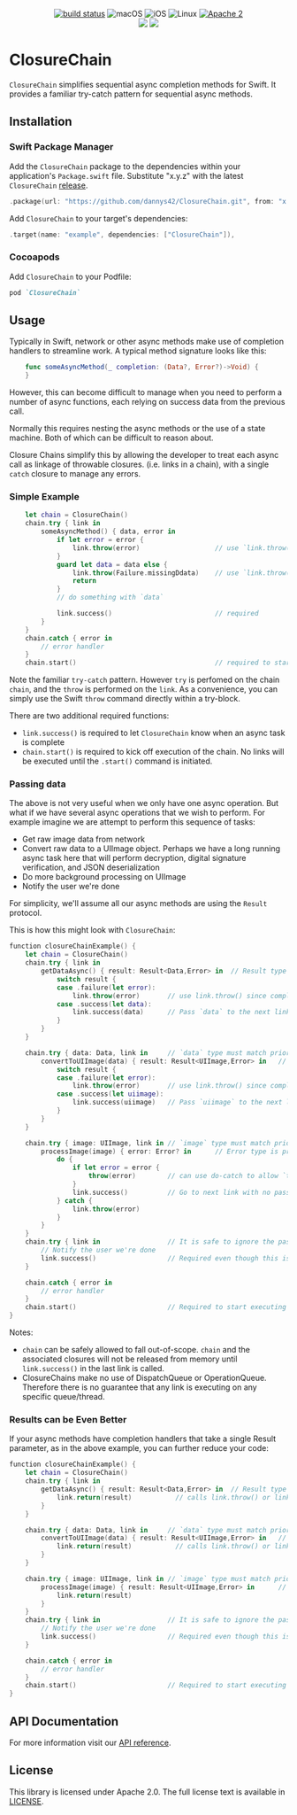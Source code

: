 <p align="center">
<a href="https://github.com/dannys42/ClosureChain/actions?query=workflow%3ASwift"><img src="https://github.com/dannys42/ClosureChain/workflows/Swift/badge.svg" alt="build status"></a>
<img src="https://img.shields.io/badge/os-macOS-green.svg?style=flat" alt="macOS">
<img src="https://img.shields.io/badge/os-iOS-green.svg?style=flat" alt="iOS">
<img src="https://img.shields.io/badge/os-linux-green.svg?style=flat" alt="Linux">
<a href="LICENSE"><img src="https://img.shields.io/badge/license-Apache2-blue.svg?style=flat" alt="Apache 2"></a>
<br/>
<a href="https://swiftpackageindex.com/dannys42/ClosureChain"><img src="https://img.shields.io/endpoint?url=https%3A%2F%2Fswiftpackageindex.com%2Fapi%2Fpackages%2Fdannys42%2FClosureChain%2Fbadge%3Ftype%3Dswift-versions"></a>
<a href="https://swiftpackageindex.com/dannys42/ClosureChain"><img src="https://img.shields.io/endpoint?url=https%3A%2F%2Fswiftpackageindex.com%2Fapi%2Fpackages%2Fdannys42%2FClosureChain%2Fbadge%3Ftype%3Dplatforms"></a>
</p>

# ClosureChain

`ClosureChain` simplifies sequential async completion methods for Swift.  It provides a familiar try-catch pattern for sequential async methods.


## Installation

### Swift Package Manager
Add the `ClosureChain` package to the dependencies within your application's `Package.swift` file.  Substitute "x.y.z" with the latest `ClosureChain` [release](https://github.com/dannys42/ClosureChain/releases).

```swift
.package(url: "https://github.com/dannys42/ClosureChain.git", from: "x.y.z")
```

Add `ClosureChain` to your target's dependencies:

```swift
.target(name: "example", dependencies: ["ClosureChain"]),
```

### Cocoapods

Add `ClosureChain` to your Podfile:

```ruby
pod `ClosureChain`
```


## Usage

Typically in Swift, network or other async methods make use of completion handlers to streamline work.  A typical method signature looks like this:

```swift
    func someAsyncMethod(_ completion: (Data?, Error?)->Void) {
    }
```

However, this can become difficult to manage when you need to perform a number of async functions, each relying on success data from the previous call.

Normally this requires nesting the async methods or the use of a state machine.  Both of which can be difficult to reason about.

Closure Chains simplify this by allowing the developer to treat each async call as linkage of throwable closures. (i.e. links in a chain), with a single `catch` closure to manage any errors.

### Simple Example

```swift
    let chain = ClosureChain()
    chain.try { link in
        someAsyncMethod() { data, error in 
            if let error = error {
                link.throw(error)                   // use `link.throw()` since completion block is not throwable
            }
            guard let data = data else {
                link.throw(Failure.missingDdata)    // use `link.throw()` since completion block is not throwable
                return
            }
            // do something with `data`

            link.success()                          // required
        }
    }
    chain.catch { error in
        // error handler
    }
    chain.start()                                   // required to start executing links
```

Note the familiar `try-catch` pattern.  However `try` is perfomed on the chain `chain`, and the `throw` is performed on the `link`.  As a convenience, you can simply use the Swift `throw` command directly within a try-block.

There are two additional required functions:

 - `link.success()` is required to let `ClosureChain` know when an async task is complete
 - `chain.start()` is required to kick off execution of the chain.  No links will be executed until the `.start()` command is initiated.

### Passing data

The above is not very useful when we only have one async operation.  But what if we have several async operations that we wish to perform.  For example imagine we are attempt to perform this sequence of tasks:

 * Get raw image data from network
 * Convert raw data to a UIImage object.  Perhaps we have a long running async task here that will perform decryption, digital signature verification, and JSON deserialization
 * Do more background processing on UIImage
 * Notify the user we're done

For simplicity, we'll assume all our async methods are using the `Result` protocol.

This is how this might look with `ClosureChain`:

```swift
function closureChainExample() {
    let chain = ClosureChain()
    chain.try { link in
        getDataAsync() { result: Result<Data,Error> in  // Result type is provided solely for context in this example
            switch result {
            case .failure(let error):
                link.throw(error)       // use link.throw() since completion handler is not throwable
            case .success(let data):
                link.success(data)      // Pass `data` to the next link
            }
        }
    }

    chain.try { data: Data, link in     // `data` type must match prior link.success() (this check is performed at run-time)
        convertToUIImage(data) { result: Result<UIImage,Error> in   // Result type is provided solely for context in this example
            switch result {
            case .failure(let error):
                link.throw(error)       // use link.throw() since completion handler is not throwable
            case .success(let uiimage):
                link.success(uiimage)   // Pass `uiimage` to the next link
            }
        }
    }

    chain.try { image: UIImage, link in // `image` type must match prior link.success()
        processImage(image) { error: Error? in      // Error type is provided solely for context in this example
            do {
                if let error = error {
                    throw(error)        // can use do-catch to allow `throws` to pass to `link.throw()`
                }
                link.success()          // Go to next link with no passed data
            } catch {
                link.throw(error)
            }
        }
    }
    chain.try { link in                 // It is safe to ignore the passed parameter from the last `link.success()`
        // Notify the user we're done
        link.success()                  // Required even though this is the last link
    }

    chain.catch { error in
        // error handler
    }
    chain.start()                       // Required to start executing links
}
```

Notes:
 * `chain` can be safely allowed to fall out-of-scope.  `chain` and the
   associated closures will not be released from memory until `link.success()`
   in the last link is called.
 * ClosureChains make no use of DispatchQueue or OperationQueue.  Therefore
   there is no guarantee that any link is executing on any specific
   queue/thread.

### Results can be Even Better

If your async methods have completion handlers that take a single Result parameter, as in the above example, you can further reduce your code:


```swift
function closureChainExample() {
    let chain = ClosureChain()
    chain.try { link in
        getDataAsync() { result: Result<Data,Error> in  // Result type is provided solely for context in this example
            link.return(result)           // calls link.throw() or link.success() appropriately
        }
    }

    chain.try { data: Data, link in     // `data` type must match prior link.success() (this check is performed at run-time)
        convertToUIImage(data) { result: Result<UIImage,Error> in   // Result type is provided solely for context in this example
            link.return(result)           // calls link.throw() or link.success() appropriately
        }
    }

    chain.try { image: UIImage, link in // `image` type must match prior link.success()
        processImage(image) { result: Result<UIImage,Error> in      // Result type is provided solely for context in this example
            link.return(result)
        }
    }
    chain.try { link in                 // It is safe to ignore the passed parameter from the last `link.success()`
        // Notify the user we're done
        link.success()                  // Required even though this is the last link
    }

    chain.catch { error in
        // error handler
    }
    chain.start()                       // Required to start executing links
}
```


## API Documentation

For more information visit our [API reference](https://dannys42.github.io/ClosureChain/).

## License
This library is licensed under Apache 2.0. The full license text is available in [LICENSE](LICENSE).

